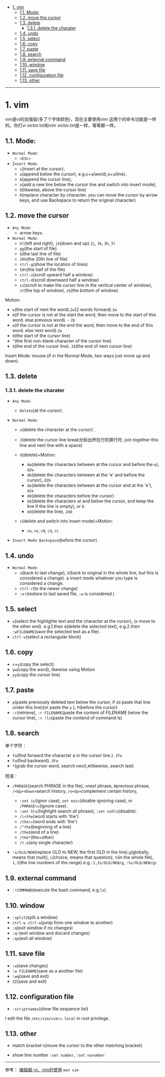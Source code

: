 - [1. vim](#1-vim)
	- [1.1. Mode:](#11-mode)
	- [1.2. move the cursor](#12-move-the-cursor)
	- [1.3. delete](#13-delete)
		- [1.3.1. delete the charater](#131-delete-the-charater)
	- [1.4. undo](#14-undo)
	- [1.5. select](#15-select)
	- [1.6. copy](#16-copy)
	- [1.7. paste](#17-paste)
	- [1.8. search](#18-search)
	- [1.9. external command](#19-external-command)
	- [1.10. window](#110-window)
	- [1.11. save file](#111-save-file)
	- [1.12. configuration file](#112-configuration-file)
	- [1.13. other](#113-other)

---

# 1. vim
vim是vi的加强版(多了个字体颜色)，现在主要使用vim
这两个的命令功能是一样的。你打vi victor.txt和vim victor.txt是一样，等等都一样。

## 1.1. Mode:
- `Normal Mode`: 
	- `<ESC>`
- `Insert Mode`: 
	- `i`(insert at the cursor), 
	- `a`(append below the cursor), e.g.`e`+`a`(word),`$`+`a`(line).
	- `A`(append the cursor line), 
	- `o`(add a new line below the cursor line and switch into insert mode), 
	- `O`(likewise,  above the cursor line)
	- `R`(replace character by character. you can move the cursor by arrow keys, and use Backspace to return the original character)

## 1.2. move the cursor
- `Any Mode`: 
	- arrow keys.
- `Normal Mode`: 
	- `hl`(left and right), `jk`(down and up).`3j`, `3k`, `3h`, `3l`
	- `gg`(the start of file)
	- `G`(the last line of file)
	- `20G`(the 20th line of file)
	- `ctrl-g`(show the location of lines)
	- `50%`(the half of the file)
	- `ctrl-u`(scroll upward half a window)
	- `ctrl-d`(scroll downward half a window)
	- `zz`(scroll to make the cursor line in the vertical center of window), `zt`(the top of window), `zb`(the bottom of window)

Motion:
- `w`(the start of next the word).`2w`(2 words forward).`2w`
- `b`(if the cursor is not at the start the word, then move to the start of this word. else previous word). - `2b`
- `e`(if the cursor is not at the end the word, then move to the end of this word. else next word).`2e`
- `0`(the start of the cursor line)
- `^`(the first non-blank character of the cursor line)
- `$`(the end of the cursor line). `2$`(the end of next cursor line)

Insert Mode:  mouse.(if in the Normal Mode, two ways just move up and down)


## 1.3. delete
### 1.3.1. delete the charater
- `Any Mode`: 
	- `Delete`(at the cursor).

- `Normal Mode`: 
	- `x`(delete the character at the cursor)`.
	- `J`(delete the cursor line break光标出所在行的换行符, join together this line and next line with a space)
	- `d`(delete)+Motion:
		- `dw`(delete the characters between at the cursor and before the `w`), `d2w`
		- `db`(delete the characters between at the 'e' and before the cursor), `d2b`
		- `de`(delete the characters between at the cursor and at the 'e'), `d2e`
		- `d0`(delete the characters before the cursor)
		- `d$`(delete the characters at and below the cursor, and keep the line if the line is empty), or `D`.
		- `dd`(delete the line), `2dd`
	
	- `c`(delete and switch into insert mode)+Motion:
		- `cw`, `ce`, `c0`, `c$`, `cc`

- `Insert Mode`: `Backspace`(before the cursor)

## 1.4. undo
- `Normal Mode`: 
	- `u`(back to last change), `U`(back to original in the whole line, but this is considered a change). a insert mode whatever you type is considered a change.
	- `ctrl-r`(to the newer change)
	- `:e!`(restore to last saved file, `:w` is considered.)

## 1.5. select
- `v`(select the highlighte text and the character at the cursor), (`o` move to the other end). e.g.1.then `d`(delete the selected text), e.g.2.then `:wFILENAME`(save the selected text as a file).
- `ctrl-v`(select a rectangular block)

## 1.6. copy
- `v`+`y`(copy the select)
- `yw`(copy the word), likewise using Motion
- `yy`(copy the cursor line)

## 1.7. paste
- `p`(paste previously deleted text below the cursor, if `dd` paste that line under this line)(or paste the `y` ), `P`(before the cursor)
- `:r`(retrieve), `:r FILENAME`(paste the content of FILENAME below the cursor line), `:r !ls`(paste the contend of command ls)

## 1.8. search
单个字符：
- `fa`(find forward the character a in the cursor line.). `3fa`
- `Fa`(find backward). `3Fa`
- `*`(grab the cursor word, search next),`#`(likewise, search last)

短语：
- `/PHRASE`(search PHRASE in the file), `n`next phrase, `N`previous phrase, `/<Up><Down>`search history, `/o<Up>`complement certain history,  
	- `:set ic`(ignor case), `set noic`(disable ignoring case), or `/PHRASE\c`(ignore case).
	- `:set hls`(highlight search all phrase), `:set nohls`(disable).
	- `/\<the`(word starts with 'the')
	- `/the\>`(word ends with 'the')
	- `/^the`(beginning of a line)
	- `/the$`(end of a line)
	- `/the*`(the+other)
	- `/t.e`(any single character)


- `:s/OLD/NEW`(replace OLD to NEW, the first OLD in the line).`g`(globally, means that multi), `c`(choice, means that question), `%`(in the whole file), `1,3`(the line numbers of the range).e.g.`:1,3s/OLD/NEW/g`, `:%s/OLD/NEW/gc`


## 1.9. external command
- `:!COMMAND`(execute the bash command, e.g.`ls`)

## 1.10. window
- `:split`(split a window)
- `ctrl-w ctrl-w`(jump from one window to another)
- `:q`(exit window if no changes)
- `:q!`(exit window and discard changes)
- `:qa`(exit all window)

## 1.11. save file
- `:w`(save changes)
- `:w FILENAME`(save as a another file)
- `:wq`(save and exit)
- `ZZ`(save and exit)

## 1.12. configuration file
- `:scriptnames`(show file sequence list)

I edit the file `/etc/vim/vimrc.local` in root privilege.

## 1.13. other
- match bracket
`%`(move the cursor to the other matching bracket)

- show line number
`:set number`, `:set nonumber`


---
参考：
[编辑器-vi、vim的使用](https://www.jianshu.com/p/d2e4e377e6c5)
`man vim`
